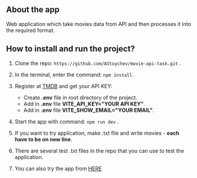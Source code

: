 ## About the app

Web application which take movies data from API and then processes it into the required format.


## How to install and run the project?

1. Clone the repo: `https://github.com/AStoychev/movie-api-task.git` .

2. In the terminal, enter the command: `npm install`.

3. Register at [TMDB](https://www.themoviedb.org/) and get your API KEY:
    - Create **.env** file in root directory of the project.
    - Add in **.env** file **VITE_API_KEY="YOUR API KEY"**.
    - Add in **.env** file **VITE_SHOW_EMAIL="YOUR EMAIL"**.

4. Start the app with command: `npm run dev` .

5. If you want to try application, make .txt file and write movies - **each have to be on new line**.

6. There are several test .txt files in the repo that you can use to test the application.

7. You can also try the app from [HERE](https://movie-api-task.onrender.com/)